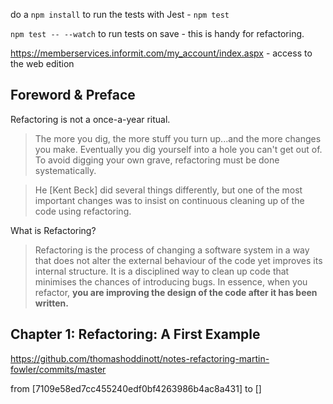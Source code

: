 do a `npm install` to run the tests with Jest - `npm test` 

`npm test -- --watch` to run tests on save - this is handy for refactoring.

https://memberservices.informit.com/my_account/index.aspx - access to the web edition

## Foreword & Preface

Refactoring is not a once-a-year ritual.

> The more you dig, the more stuff you turn up...and the more changes you make. Eventually you dig yourself into a hole you can't get out of. To avoid digging your own grave, refactoring must be done systematically. 

> He [Kent Beck] did several things differently, but one of the most important changes was to insist on continuous cleaning up of the code using refactoring.

What is Refactoring?

> Refactoring is the process of changing a software system in a way that does not alter the external behaviour of the code yet improves its internal structure. It is a disciplined way to clean up code that minimises the chances of introducing bugs. In essence, when you refactor, **you are improving the design of the code after it has been written.**

## Chapter 1: Refactoring: A First Example

https://github.com/thomashoddinott/notes-refactoring-martin-fowler/commits/master

from [7109e58ed7cc455240edf0bf4263986b4ac8a431] to []

